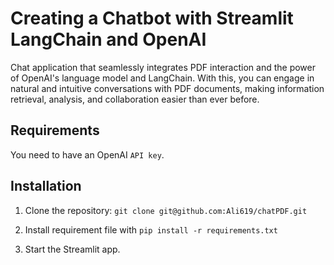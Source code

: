 # Creating a Chatbot with Streamlit LangChain and OpenAI

Chat application that seamlessly integrates PDF interaction and the power of OpenAI's language model and LangChain. With this, you can engage in natural and intuitive conversations with PDF documents, making information retrieval, analysis, and collaboration easier than ever before.

## Requirements

You need to have an OpenAI `API key`.

## Installation

1. Clone the repository:
   `git clone git@github.com:Ali619/chatPDF.git`

2. Install requirement file with `pip install -r requirements.txt`

3. Start the Streamlit app.
